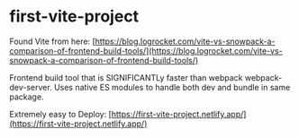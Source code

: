 # first-vite-project

Found Vite from here: [https://blog.logrocket.com/vite-vs-snowpack-a-comparison-of-frontend-build-tools/](https://blog.logrocket.com/vite-vs-snowpack-a-comparison-of-frontend-build-tools/)

Frontend build tool that is SIGNIFICANTLy faster than webpack webpack-dev-server. Uses native ES modules to handle both dev and bundle in same package.

Extremely easy to Deploy: [https://first-vite-project.netlify.app/](https://first-vite-project.netlify.app/)
